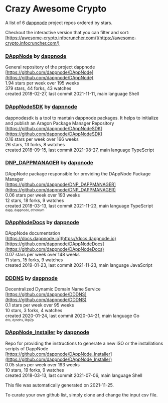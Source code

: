 # Crazy Awesome Crypto
A list of 6 [dappnode](https://github.com/dappnode) project repos ordered by stars.  

Checkout the interactive version that you can filter and sort: 
[https://awesome-crypto.infocruncher.com/](https://awesome-crypto.infocruncher.com/)  


### [DAppNode](https://github.com/dappnode/DAppNode) by [dappnode](https://github.com/dappnode)  
General repository of the project dappnode  
[https://github.com/dappnode/DAppNode](https://github.com/dappnode/DAppNode)  
1.94 stars per week over 195 weeks  
379 stars, 44 forks, 43 watches  
created 2018-02-27, last commit 2021-11-11, main language Shell  


### [DAppNodeSDK](https://github.com/dappnode/DAppNodeSDK) by [dappnode](https://github.com/dappnode)  
dappnodesdk is a tool to mantain dappnode packages. It helps to initialize and publish an Aragon Package Manager Repository  
[https://github.com/dappnode/DAppNodeSDK](https://github.com/dappnode/DAppNodeSDK)  
0.16 stars per week over 166 weeks  
26 stars, 13 forks, 8 watches  
created 2018-09-15, last commit 2021-08-27, main language TypeScript  


### [DNP_DAPPMANAGER](https://github.com/dappnode/DNP_DAPPMANAGER) by [dappnode](https://github.com/dappnode)  
DAppNode package responsible for providing the DAppNode Package Manager  
[https://github.com/dappnode/DNP_DAPPMANAGER](https://github.com/dappnode/DNP_DAPPMANAGER)  
0.06 stars per week over 193 weeks  
12 stars, 18 forks, 9 watches  
created 2018-03-13, last commit 2021-11-23, main language TypeScript  
<sub><sup>dapp, dappnode, ethereum</sup></sub>


### [DAppNodeDocs](https://github.com/dappnode/DAppNodeDocs) by [dappnode](https://github.com/dappnode)  
DAppNode documentation  
[https://docs.dappnode.io](https://docs.dappnode.io)  
[https://github.com/dappnode/DAppNodeDocs](https://github.com/dappnode/DAppNodeDocs)  
0.07 stars per week over 148 weeks  
11 stars, 15 forks, 9 watches  
created 2019-01-23, last commit 2021-11-23, main language JavaScript  


### [DDDNS](https://github.com/dappnode/DDDNS) by [dappnode](https://github.com/dappnode)  
Decentralized Dynamic Domain Name Service  
[https://github.com/dappnode/DDDNS](https://github.com/dappnode/DDDNS)  
0.1 stars per week over 95 weeks  
10 stars, 3 forks, 4 watches  
created 2020-01-24, last commit 2020-04-21, main language Go  
<sub><sup>dns, dyndns, libp2p</sup></sub>


### [DAppNode_Installer](https://github.com/dappnode/DAppNode_Installer) by [dappnode](https://github.com/dappnode)  
Repo for providing the instructions to generate a new ISO or the installations scripts of DappNode   
[https://github.com/dappnode/DAppNode_Installer](https://github.com/dappnode/DAppNode_Installer)  
0.05 stars per week over 193 weeks  
10 stars, 19 forks, 9 watches  
created 2018-03-13, last commit 2021-07-06, main language Shell  


This file was automatically generated on 2021-11-25.  

To curate your own github list, simply clone and change the input csv file.  